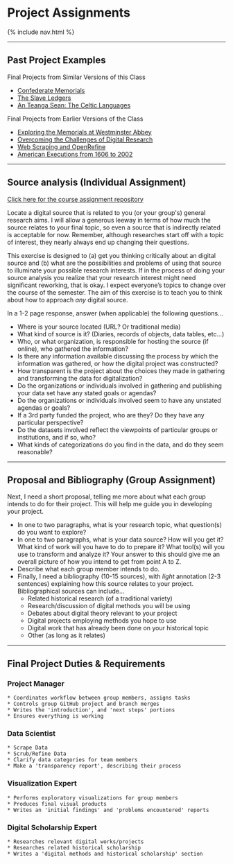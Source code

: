 # Project Assignments

{% include nav.html %}

---

## Past Project Examples

Final Projects from Similar Versions of this Class

* [Confederate Memorials](http://confederate-memorials-project.readthedocs.io)
* [The Slave Ledgers](http://slave-ledger.readthedocs.io/en/latest/)
* [An Teanga Sean: The Celtic Languages](http://an-teanga-sean-the-celtic-languages.readthedocs.io/)

Final Projects from Earlier Versions of the Class

* [Exploring the Memorials at Westminster Abbey](http://www.theportus.com/classroom/exploring-the-memorials-at-westminster-abbey/)
* [Overcoming the Challenges of Digital Research](http://www.theportus.com/classroom/overcoming-the-challenges-of-digital-research-a-tutorial/)
* [Web Scraping and OpenRefine](http://www.theportus.com/classroom/tutorial-web-scraping-and-openrefine/)
* [American Executions from 1606 to 2002](http://www.theportus.com/classroom/a-history-of-america-executions-from-1606-2002/)

---

## Source analysis (Individual Assignment)

[Click here for the course assignment repository](https://github.com/usf-portal/his4936-dh1-source-analysis)

Locate a digital source that is related to you (or your group's) general research aims. I will allow a generous leeway in terms of how much the source relates to your final topic, so even a source that is indirectly related is acceptable for now. Remember, although researches start off with a topic of interest, they nearly always end up changing their questions.

This exercise is designed to (a) get you thinking critically about an digital source and (b) what are the possibilities and problems of using that source to illuminate your possible research interests. If in the process of doing your source analysis you realize that your research interest might need significant reworking, that is okay. I expect everyone’s topics to change over the course of the semester. The aim of this exercise is to teach you to think about how to approach *any* digital source.

In a 1-2 page response, answer (when applicable) the following questions...

* Where is your source located (URL? Or traditional media)
* What kind of source is it? (Diaries, records of objects, data tables, etc...)
* Who, or what organization, is responsible for hosting the source (if online), who gathered the information?
* Is there any information available discussing the process by which the information was gathered, or how the digital project was constructed?
* How transparent is the project about the choices they made in gathering and transforming the data for digitalization?
* Do the organizations or individuals involved in gathering and publishing your data set have any stated goals or agendas?
* Do the organizations or individuals involved seem to have any unstated agendas or goals?
* If a 3rd party funded the project, who are they? Do they have any particular perspective?
* Do the datasets involved reflect the viewpoints of particular groups or institutions, and if so, who?
* What kinds of categorizations do you find in the data, and do they seem reasonable?

---

## Proposal and Bibliography (Group Assignment)

Next, I need a short proposal, telling me more about what each group intends to do for their project. This will help me guide you in developing your project.

* In one to two paragraphs, what is your research topic, what question(s) do you want to explore?
* In one to two paragraphs, what is your data source? How will you get it? What kind of work will you have to do to prepare it? What tool(s) will you use to transform and analyze it? Your answer to this should give me an overall picture of how you intend to get from point A to Z.
* Describe what each group member intends to do.
* Finally, I need a bibliography (10-15 sources), with *light* annotation (2-3 sentences) explaining how this source relates to your project. Bibliographical sources can include...
    - Related historical research (of a traditional variety)
    - Research/discussion of digital methods you will be using
    - Debates about digital theory relevant to your project
    - Digital projects employing methods you hope to use
    - Digital work that has already been done on your historical topic
    - Other (as long as it relates)

---

## Final Project Duties & Requirements

### Project Manager

    * Coordinates workflow between group members, assigns tasks
    * Controls group GitHub project and branch merges
    * Writes the 'introduction', and 'next steps' portions
    * Ensures everything is working

### Data Scientist

    * Scrape Data
    * Scrub/Refine Data
    * Clarify data categories for team members
    * Make a 'transparency report', describing their process

### Visualization Expert

    * Performs exploratory visualizations for group members
    * Produces final visual products
    * Writes an 'initial findings' and 'problems encountered' reports

### Digital Scholarship Expert

    * Researches relevant digital works/projects
    * Researches related historical scholarship
    * Writes a 'digital methods and historical scholarship' section

